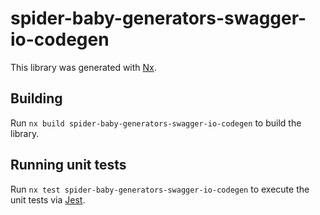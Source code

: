 # spider-baby-generators-swagger-io-codegen

This library was generated with [Nx](https://nx.dev).

## Building

Run `nx build spider-baby-generators-swagger-io-codegen` to build the library.

## Running unit tests

Run `nx test spider-baby-generators-swagger-io-codegen` to execute the unit tests via [Jest](https://jestjs.io).
